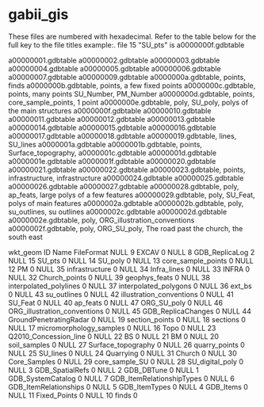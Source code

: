 # gabii_gis

These files are numbered with hexadecimal.  Refer to the table below for the full key to the file titles
example:. file 15 "SU_pts" is a0000000f.gdbtable

a00000001.gdbtable
a00000002.gdbtable
a00000003.gdbtable
a00000004.gdbtable
a00000005.gdbtable
a00000006.gdbtable
a00000007.gdbtable
a00000009.gdbtable
a0000000a.gdbtable, points, finds
a0000000b.gdbtable, points, a few fixed points
a0000000c.gdbtable, points, many points SU_Number, PM_Number
a0000000d.gdbtable, points, core_sample_points, 1 point
a0000000e.gdbtable, poly, SU_poly, polys of the main structures
a0000000f.gdbtable
a00000010.gdbtable
a00000011.gdbtable
a00000012.gdbtable
a00000013.gdbtable
a00000014.gdbtable
a00000015.gdbtable
a00000016.gdbtable
a00000017.gdbtable
a00000018.gdbtable
a00000019.gdbtable, lines, SU_lines
a0000001a.gdbtable
a0000001b.gdbtable, points, Surface_topography,
a0000001c.gdbtable
a0000001d.gdbtable
a0000001e.gdbtable
a0000001f.gdbtable
a00000020.gdbtable
a00000021.gdbtable
a00000022.gdbtable
a00000023.gdbtable, points, infrastructure, infrastructure
a00000024.gdbtable
a00000025.gdbtable
a00000026.gdbtable
a00000027.gdbtable
a00000028.gdbtable, poly, ap_feats, large polys of a few features
a00000029.gdbtable, poly, SU_Feat, polys of main features
a0000002a.gdbtable
a0000002b.gdbtable, poly, su_outlines, su outlines
a0000002c.gdbtable
a0000002d.gdbtable
a0000002e.gdbtable, poly, ORG_illustration_conventions
a0000002f.gdbtable, poly, ORG_SU_poly, The road past the church, the south east




wkt_geom	ID	Name	FileFormat
NULL	9	EXCAV	0
NULL	8	GDB_ReplicaLog	2
NULL	15	SU_pts	0
NULL	14	SU_poly	0
NULL	13	core_sample_points	0
NULL	12	PM	0
NULL	35	infrastructure	0
NULL	34	Infra_lines	0
NULL	33	INFRA	0
NULL	32	Church_points	0
NULL	39	geophys_feats	0
NULL	38	interpolated_polylines	0
NULL	37	interpolated_polygons	0
NULL	36	ext_bs	0
NULL	43	su_outlines	0
NULL	42	illustration_conventions	0
NULL	41	SU_Feat	0
NULL	40	ap_feats	0
NULL	47	ORG_SU_poly	0
NULL	46	ORG_illustration_conventions	0
NULL	45	GDB_ReplicaChanges	0
NULL	44	GroundPenetratingRadar	0
NULL	19	section_points	0
NULL	18	sections	0
NULL	17	micromorphology_samples	0
NULL	16	Topo	0
NULL	23	Q2010_Concession_line	0
NULL	22	BS	0
NULL	21	BM	0
NULL	20	soil_samples	0
NULL	27	Surface_topography	0
NULL	26	quarry_points	0
NULL	25	SU_lines	0
NULL	24	Quarrying	0
NULL	31	Church	0
NULL	30	Core_Samples	0
NULL	29	core_sample_SU	0
NULL	28	SU_digital_poly	0
NULL	3	GDB_SpatialRefs	0
NULL	2	GDB_DBTune	0
NULL	1	GDB_SystemCatalog	0
NULL	7	GDB_ItemRelationshipTypes	0
NULL	6	GDB_ItemRelationships	0
NULL	5	GDB_ItemTypes	0
NULL	4	GDB_Items	0
NULL	11	Fixed_Points	0
NULL	10	finds	0
